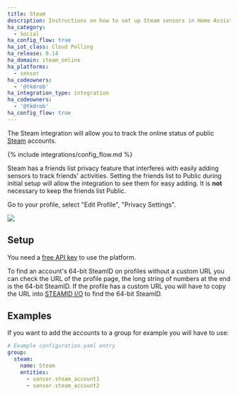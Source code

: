 ```yaml
---
title: Steam
description: Instructions on how to set up Steam sensors in Home Assistant.
ha_category:
  - Social
ha_config_flow: true
ha_iot_class: Cloud Polling
ha_release: 0.14
ha_domain: steam_online
ha_platforms:
  - sensor
ha_codeowners:
  - '@tkdrob'
ha_integration_type: integration
ha_codeowners:
  - '@tkdrob'
ha_config_flow: true
---
```


The Steam integration will allow you to track the online status of public [Steam](https://steamcommunity.com) accounts.

{% include integrations/config_flow.md %}

<div class='note'>

Steam has a friends list privacy feature that interferes with easily adding sensors to track friends' activities. Setting the friends list to Public during initial setup will allow the integration to see them for easy adding. It is **not** necessary to keep the friends list Public.

Go to your profile, select "Edit Profile", "Privacy Settings".

</div>

<p class='img'>
  <img src='/images/screenshots/steam_privacy_settings.png' />
</p>

## Setup

You need a [free API key](https://steamcommunity.com/dev/apikey) to use the platform.

To find an account's 64-bit SteamID on profiles without a custom URL you can check the URL of the profile page, the long string of numbers at the end is the 64-bit SteamID. If the profile has a custom URL you will have to copy the URL into [STEAMID I/O](https://steamid.io/) to find the 64-bit SteamID.

## Examples

If you want to add the accounts to a group for example you will have to use:

```yaml
# Example configuration.yaml entry
group:
  steam:
    name: Steam
    entities:
      - sensor.steam_account1
      - sensor.steam_account2
```
